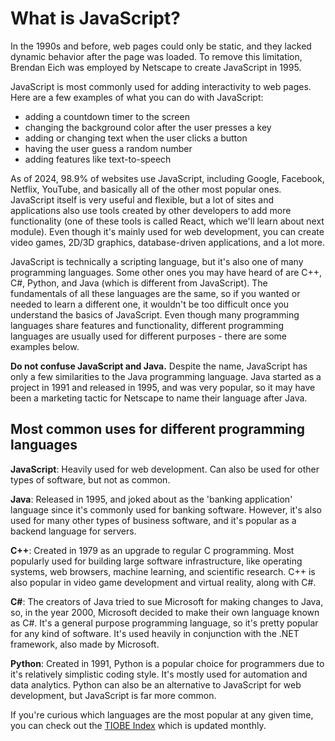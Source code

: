 # What is JavaScript?

In the 1990s and before, web pages could only be static, and they lacked dynamic behavior after the page was loaded. To remove this limitation, Brendan Eich was employed by Netscape to create JavaScript in 1995.

JavaScript is most commonly used for adding interactivity to web pages. Here are a few examples of what you can do with JavaScript:

- adding a countdown timer to the screen
- changing the background color after the user presses a key 
- adding or changing text when the user clicks a button
- having the user guess a random number
- adding features like text-to-speech

As of 2024, 98.9% of websites use JavaScript, including Google, Facebook, Netflix, YouTube, and basically all of the other most popular ones. JavaScript itself is very useful and flexible, but a lot of sites and applications also use tools created by other developers to add more functionality (one of these tools is called React, which we'll learn about next module). Even though it's mainly used for web development, you can create video games, 2D/3D graphics, database-driven applications, and a lot more.

JavaScript is technically a scripting language, but it's also one of many programming languages. Some other ones you may have heard of are C++, C#, Python, and Java (which is different from JavaScript). The fundamentals of all these languages are the same, so if you wanted or needed to learn a different one, it wouldn't be too difficult once you understand the basics of JavaScript. Even though many programming languages share features and functionality, different programming languages are usually used for different purposes - there are some examples below.

**Do not confuse JavaScript and Java.** Despite the name, JavaScript has only a few similarities to the Java programming language. Java started as a project in 1991 and released in 1995, and was very popular, so it may have been a marketing tactic for Netscape to name their language after Java.

## Most common uses for different programming languages

**JavaScript**: Heavily used for web development. Can also be used for other types of software, but not as common.

**Java**: Released in 1995, and joked about as the 'banking application' language since it's commonly used for banking software. However, it's also used for many other types of business software, and it's popular as a backend language for servers.

**C++**: Created in 1979 as an upgrade to regular C programming. Most popularly used for building large software infrastructure, like operating systems, web browsers, machine learning, and scientific research. C++ is also popular in video game development and virtual reality, along with C#.

**C#**: The creators of Java tried to sue Microsoft for making changes to Java, so, in the year 2000, Microsoft decided to make their own language known as C#. It's a general purpose programming language, so it's pretty popular for any kind of software. It's used heavily in conjunction with the .NET framework, also made by Microsoft.

**Python**: Created in 1991, Python is a popular choice for programmers due to it's relatively simplistic coding style. It's mostly used for automation and data analytics. Python can also be an alternative to JavaScript for web development, but JavaScript is far more common.

If you're curious which languages are the most popular at any given time, you can check out the [TIOBE Index](https://www.tiobe.com/tiobe-index) which is updated monthly.